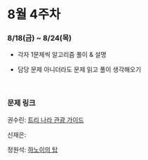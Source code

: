 # 8월 4주차

### 8/18(금) ~ 8/24(목)

- 각자 1문제씩 알고리즘 풀이 & 설명

- 담당 문제 아니더라도 문제 읽고 풀이 생각해오기
  
  <br>

### 문제 링크

권수린: [트리 나라 관광 가이드](https://www.acmicpc.net/problem/15805)

신재은: []()

정원석: [하노이의 탑](https://school.programmers.co.kr/learn/courses/30/lessons/12946)
